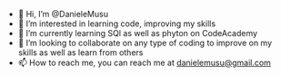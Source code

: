 - 👋 Hi, I’m @DanieleMusu
- 👀 I’m interested in learning code, improving my skills
- 🌱 I’m currently learning SQl as well as phyton on CodeAcademy
- 💞️ I’m looking to collaborate on any type of coding to improve on my skills as well as learn from others
- 📫 How to reach me, you can reach me at danielemusu@gmail.com

